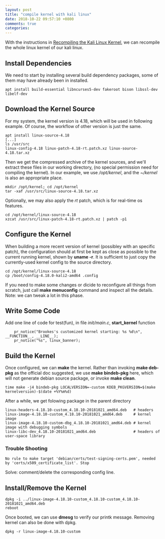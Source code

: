 ```yaml
---
layout: post
title: "compile kernel with kali linux"
date: 2018-10-22 09:57:10 +0800
comments: true
categories: 
---
```


With the instructions in [Recompiling the Kali Linux Kernel](https://docs.kali.org/development/recompiling-the-kali-linux-kernel), we can recompile the whole linux kernel of our kali linux.


## Install Dependencies
We need to start by installing several build dependency packages, some of them may have already been in installed.
```
apt install build-essential libncurses5-dev fakeroot bison libssl-dev libelf-dev
```

## Download the Kernel Source
For my system, the kernel version is 4.18, which will be used in following example. Of course, the workflow of other version is just the same.
```
apt install linux-source-4.18
[...]
ls /usr/src
linux-config-4.18 linux-patch-4.18-rt.patch.xz linux-source-4.18.tar.xz
```
Then we get the compressed archive of the kernel sources, and we'll extract these files in our working directory, (no special permission need for compiling the kernel). In our example, we use */opt/kernel*, and the *~/kernel* is also an appropriate place.

```
mkdir /opt/kernel; cd /opt/kernel
tar -xaf /usr/src/linux-source-4.18.tar.xz
```
Optionally, we may also apply the *rt* patch, which is for real-time os features.
```
cd /opt/kernel/linux-source-4.18
xzcat /usr/src/linux-patch-4.18-rt.patch.xz | patch -p1
```

## Configure the Kernel
When building a more recent version of kernel (possibley with an specific patch), the configuration should at first be kept as close as possible to the current running kernel, shown by **uname -r**. It is sufficient to just copy the currently-used kernel config to the source directory.
```
cd /opt/kernel/linux-source-4.18
cp /boot/config-4.18.0-kali2-amd64 .config
```

If you need to make some changes or dicide to reconfigure all things from scratch, just call **make menuconfig** command and inspect all the details.
Note: we can tweak a lot in this phase.

## Write Some Code
Add one line of code for test(fun), in file *init/main.c*, **start_kernel** function
```
	pr_notice("Brookes's customized kernel starting: %s %d\n", __FUNCTION__, __LINE__);
	pr_notice("%s", linux_banner);
```

## Build the Kernel
Once configured, we can **make** the kernel. Rather than invoking **make deb-pkg** as the official doc suggested, we use **make bindeb-pkg** here, which will not generate debian source package, or invoke **make clean**.
```
time make -j4 bindeb-pkg LOCALVERSION=-custom KDEB_PKGVERSION=$(make kernelversion)-$(date +%Y%m%d)
```
After a while, we get folowing package in the parent directory
```
linux-headers-4.18.10-custom_4.18.10-20181021_amd64.deb   # headers
linux-image-4.18.10-custom_4.18.10-20181021_amd64.deb     # kernel image
linux-image-4.18.10-custom-dbg_4.18.10-20181021_amd64.deb # kernel image with debugging symbols
linux-libc-dev_4.18.10-20181021_amd64.deb                 # headers of user-space library
```

### Trouble Shooting
```
No rule to make target 'debian/certs/test-signing-certs.pem', needed by 'certs/x509_certificate_list'. Stop
```
Solve: comment/delete the corresponding config line.

## Install/Remove the Kernel

```
dpkg -i ../linux-image-4.18.10-custom_4.18.10-custom_4.18.10-20181021_amd64.deb
reboot
```
Once booted, we can use **dmesg** to verify our printk message.
Removing kernel can also be done with dpkg.
```
dpkg -r linux-image-4.18.10-custom
```
